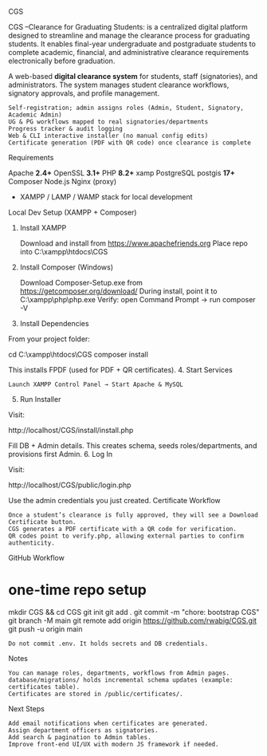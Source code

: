 CGS

CGS –Clearance for Graduating Students: is a centralized digital platform designed to streamline and manage the clearance process for graduating students. It enables final-year undergraduate and postgraduate students to complete academic, financial, and administrative clearance requirements electronically before graduation.

A web-based **digital clearance system** for students, staff (signatories), and administrators.
The system manages student clearance workflows, signatory approvals, and profile management.


    Self‑registration; admin assigns roles (Admin, Student, Signatory, Academic Admin)
    UG & PG workflows mapped to real signatories/departments
    Progress tracker & audit logging
    Web & CLI interactive installer (no manual config edits)
    Certificate generation (PDF with QR code) once clearance is complete

Requirements

Apache **2.4+**
OpenSSL **3.1+**
PHP **8.2+**
xamp
PostgreSQL postgis **17+**
Composer
Node.js
Nginx (proxy)
- XAMPP / LAMP / WAMP stack for local development


Local Dev Setup (XAMPP + Composer)
1. Install XAMPP

    Download and install from https://www.apachefriends.org
    Place repo into C:\xampp\htdocs\CGS

2. Install Composer (Windows)

    Download Composer-Setup.exe from https://getcomposer.org/download/
    During install, point it to C:\xampp\php\php.exe
    Verify: open Command Prompt → run composer -V

3. Install Dependencies

From your project folder:

cd C:\xampp\htdocs\CGS
composer install

This installs FPDF (used for PDF + QR certificates).
4. Start Services

    Launch XAMPP Control Panel → Start Apache & MySQL

5. Run Installer

Visit:

http://localhost/CGS/install/install.php

Fill DB + Admin details. This creates schema, seeds roles/departments, and provisions first Admin.
6. Log In

Visit:

http://localhost/CGS/public/login.php

Use the admin credentials you just created.
Certificate Workflow

    Once a student’s clearance is fully approved, they will see a Download Certificate button.
    CGS generates a PDF certificate with a QR code for verification.
    QR codes point to verify.php, allowing external parties to confirm authenticity.

GitHub Workflow

# one‑time repo setup
mkdir CGS && cd CGS
git init
git add .
git commit -m "chore: bootstrap CGS"
git branch -M main
git remote add origin https://github.com/rwabig/CGS.git
git push -u origin main

    Do not commit .env. It holds secrets and DB credentials.

Notes

    You can manage roles, departments, workflows from Admin pages.
    database/migrations/ holds incremental schema updates (example: certificates table).
    Certificates are stored in /public/certificates/.

Next Steps

    Add email notifications when certificates are generated.
    Assign department officers as signatories.
    Add search & pagination to Admin tables.
    Improve front-end UI/UX with modern JS framework if needed.
